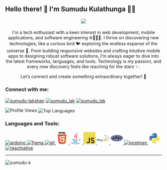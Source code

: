 ## Hello there! 👋 I'm Sumudu Kulathunga 👨‍💻
<p align="center">
<img src="https://github.com/Anmol-Baranwal/Cool-GIFs-For-GitHub/assets/74038190/80728820-e06b-4f96-9c9e-9df46f0cc0a5" width="800">
<br><br>
I'm a tech enthusiast with a keen interest in web development, mobile applications, and software engineering 🌐📱👨‍💻. I thrive on discovering new technologies, like a curious bird 🐦 exploring the endless expanse of the universe 🌌. From building responsive websites and crafting intuitive mobile apps to designing robust software solutions, I’m always eager to dive into the latest frameworks, languages, and tools. Technology is my passion, and every new discovery feels like reaching for the stars ✨. 
</p>    
<p align="center">
Let’s connect and create something extraordinary together! 🚀
</p>

<h3 align="left">Connect with me:</h3> 
<p align="left">
<a href="https://linkedin.com/in/sumudu-lakshan" target="blank"><img align="center" src="https://raw.githubusercontent.com/rahuldkjain/github-profile-readme-generator/master/src/images/icons/Social/linked-in-alt.svg" alt="sumudu-lakshan" height="30" width="40" /></a>
<a href="https://fb.com/sumudu_lak" target="blank"><img align="center" src="https://raw.githubusercontent.com/rahuldkjain/github-profile-readme-generator/master/src/images/icons/Social/facebook.svg" alt="sumudu_lak" height="30" width="40" /></a>
<a href="https://instagram.com/sumudu_lak" target="blank"><img align="center" src="https://raw.githubusercontent.com/rahuldkjain/github-profile-readme-generator/master/src/images/icons/Social/instagram.svg" alt="sumudu_lak" height="30" width="40" /></a>
</p>
<img src="https://komarev.com/ghpvc/?username=sumudu-k&label=Profile%20Views&color=0e75b6&style=flat" alt="Profile Views" />
<img align="center" src="https://github-readme-stats.vercel.app/api/top-langs/?username=sumudu-k&layout=compact&theme=vue&hide_border=true" alt="Top Languages" />

<h3 align="left">Languages and Tools:</h3>
<p align="left"> <a href="https://www.arduino.cc/" target="_blank" rel="noreferrer"> <img src="https://cdn.worldvectorlogo.com/logos/arduino-1.svg" alt="arduino" width="40" height="40"/> </a> <a href="https://www.figma.com/" target="_blank" rel="noreferrer"> <img src="https://www.vectorlogo.zone/logos/figma/figma-icon.svg" alt="figma" width="40" height="40"/> </a> <a href="https://git-scm.com/" target="_blank" rel="noreferrer"> <img src="https://www.vectorlogo.zone/logos/git-scm/git-scm-icon.svg" alt="git" width="40" height="40"/> </a> <a href="https://www.w3.org/html/" target="_blank" rel="noreferrer"> <img src="https://raw.githubusercontent.com/devicons/devicon/master/icons/html5/html5-original-wordmark.svg" alt="html5" width="40" height="40"/> </a> <a href="https://www.java.com" target="_blank" rel="noreferrer"> <img src="https://raw.githubusercontent.com/devicons/devicon/master/icons/java/java-original.svg" alt="java" width="40" height="40"/> </a> <a href="https://developer.mozilla.org/en-US/docs/Web/JavaScript" target="_blank" rel="noreferrer"> <img src="https://raw.githubusercontent.com/devicons/devicon/master/icons/javascript/javascript-original.svg" alt="javascript" width="40" height="40"/> </a> <a href="https://www.mysql.com/" target="_blank" rel="noreferrer"> <img src="https://raw.githubusercontent.com/devicons/devicon/master/icons/mysql/mysql-original-wordmark.svg" alt="mysql" width="40" height="40"/> </a> <a href="https://www.php.net" target="_blank" rel="noreferrer"> <img src="https://raw.githubusercontent.com/devicons/devicon/master/icons/php/php-original.svg" alt="php" width="40" height="40"/> </a> <a href="https://postman.com" target="_blank" rel="noreferrer"> <img src="https://www.vectorlogo.zone/logos/getpostman/getpostman-icon.svg" alt="postman" width="40" height="40"/> </a> <a href="https://www.python.org" target="_blank" rel="noreferrer"> <img src="https://raw.githubusercontent.com/devicons/devicon/master/icons/python/python-original.svg" alt="python" width="40" height="40"/> </a> <a href="https://reactnative.dev/" target="_blank" rel="noreferrer"> <img src="https://reactnative.dev/img/header_logo.svg" alt="reactnative" width="40" height="40"/> </a> </p>

---

<p><img align="center" src="https://github-readme-streak-stats.herokuapp.com/?user=sumudu-k&" alt="sumudu-k" /></p>





